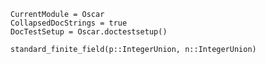 ```@meta
CurrentModule = Oscar
CollapsedDocStrings = true
DocTestSetup = Oscar.doctestsetup()
```


```@docs
standard_finite_field(p::IntegerUnion, n::IntegerUnion)
```
